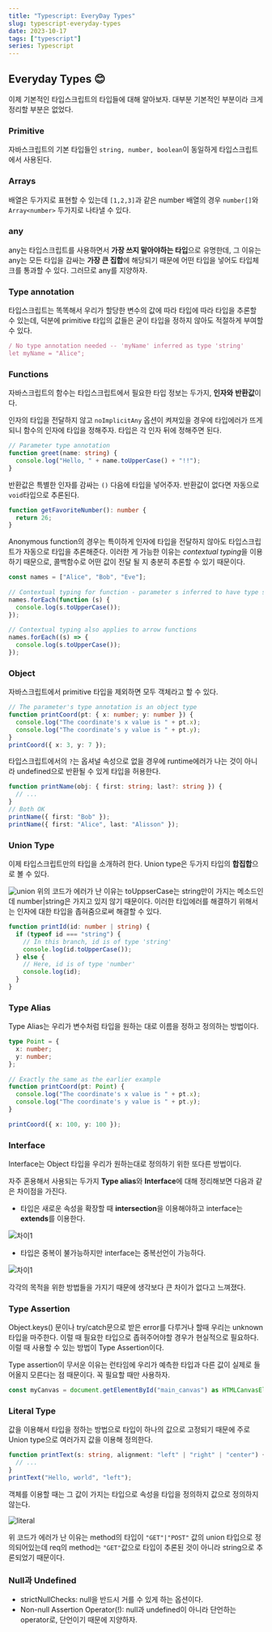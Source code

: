 ```yaml
---
title: "Typescript: EveryDay Types"
slug: typescript-everyday-types
date: 2023-10-17
tags: ["typescript"]
series: Typescript
---
```




## Everyday Types 😊

이제 기본적인 타입스크립트의 타입들에 대해 알아보자. 대부분 기본적인 부분이라 크게 정리할 부분은 없었다.



### Primitive

자바스크립트의 기본 타입들인 `string, number, boolean`이 동일하게 타입스크립트에서 사용된다.



### Arrays

배열은 두가지로 표현할 수 있는데 `[1,2,3]`과 같은 number 배열의 경우 `number[]`와 `Array<number>` 두가지로 나타낼 수 있다.



### any

any는 타입스크립트를 사용하면서 **가장 쓰지 말아야하는 타입**으로 유명한데, 그 이유는 any는 모든 타입을 감싸는 **가장 큰 집합**에 해당되기 때문에 어떤 타입을 넣어도 타입체크를 통과할 수 있다. 그러므로 any를 지양하자. 



### Type annotation

타입스크립트는 똑똑해서 우리가 할당한 변수의 값에 따라 타입에 따라 타입을 추론할 수 있는데, 덕분에 primitive 타입의 값들은 굳이 타입을 정하지 않아도 적절하게 부여할 수 있다.

```typescript
/ No type annotation needed -- 'myName' inferred as type 'string'
let myName = "Alice";
```



### Functions

자바스크립트의 함수는 타입스크립트에서 필요한 타입 정보는 두가지, **인자와** **반환값**이다. 



인자의 타입을 전달하지 않고 `noImplicitAny` 옵션이 켜져있을 경우에 타입에러가 뜨게 되니 함수의 인자에 타입을 정해주자. 타입은 각 인자 뒤에 정해주면 된다.

```typescript
// Parameter type annotation
function greet(name: string) {
  console.log("Hello, " + name.toUpperCase() + "!!");
}
```



반환값은 특별한 인자를 감싸는 `()` 다음에 타입을 넣어주자. 반환값이 없다면 자동으로 `void`타입으로 추론된다.

```typescript
function getFavoriteNumber(): number {
  return 26;
}
```



Anonymous function의 경우는 특이하게 인자에 타입을 전달하지 않아도 타입스크립트가 자동으로 타입을 추론해준다. 이러한 게 가능한 이유는 *contextual typing*을 이용하기 때문으로, 콜백함수로 어떤 값이 전달 될 지 충분히 추론할 수 있기 때문이다.

```typescript
const names = ["Alice", "Bob", "Eve"];
 
// Contextual typing for function - parameter s inferred to have type string
names.forEach(function (s) {
  console.log(s.toUpperCase());
});
 
// Contextual typing also applies to arrow functions
names.forEach((s) => {
  console.log(s.toUpperCase());
});
```



### Object

자바스크립트에서 primitive 타입을 제외하면 모두 객체라고 할 수 있다.

```typescript
// The parameter's type annotation is an object type
function printCoord(pt: { x: number; y: number }) {
  console.log("The coordinate's x value is " + pt.x);
  console.log("The coordinate's y value is " + pt.y);
}
printCoord({ x: 3, y: 7 });
```



타입스크립트에서의 `?`는 옵셔널 속성으로 없을 경우에 runtime에러가 나는 것이 아니라 undefined으로 반환될 수 있게 타입을 허용한다.

``` typescript
function printName(obj: { first: string; last?: string }) {
  // ...
}
// Both OK
printName({ first: "Bob" });
printName({ first: "Alice", last: "Alisson" });
```



### Union Type

이제 타입스크립트만의 타입을 소개하려 한다. Union type은 두가지 타입의 **합집합**으로 볼 수 있다.

![union](union.png)
위의 코드가 에러가 난 이유는 toUppserCase는 string만이 가지는 메소드인데 number|string은 가지고 있지 않기 때문이다. 이러한 타입에러를 해결하기 위해서는 인자에 대한 타입을 좁혀줌으로써 해결할 수 있다.

```typescript
function printId(id: number | string) {
  if (typeof id === "string") {
    // In this branch, id is of type 'string'
    console.log(id.toUpperCase());
  } else {
    // Here, id is of type 'number'
    console.log(id);
  }
}
```



### Type Alias

Type Alias는 우리가 변수처럼 타입을 원하는 대로 이름을 정하고 정의하는 방법이다.

```typescript
type Point = {
  x: number;
  y: number;
};
 
// Exactly the same as the earlier example
function printCoord(pt: Point) {
  console.log("The coordinate's x value is " + pt.x);
  console.log("The coordinate's y value is " + pt.y);
}
 
printCoord({ x: 100, y: 100 });
```



### Interface

Interface는  Object 타입을 우리가 원하는대로 정의하기 위한 또다른 방법이다.



자주 혼용해서 사용되는 두가지  **Type alias**와 **Interface**에 대해 정리해보면 다음과 같은 차이점을 가진다.

- 타입은 새로운 속성을 확장할 때 **intersection**을 이용해야하고 interface는 **extends**를 이용한다.

![차이1](차이1.png)

- 타입은 중복이 불가능하지만 interface는 중복선언이 가능하다.

![차이1](차이2.png)


각각의 목적을 위한 방법들을 가지기 때문에 생각보다 큰 차이가 없다고 느껴졌다.



### Type Assertion

Object.keys() 문이나 try/catch문으로 받은 error를 다루거나 할때 우리는 unknown타입을 마주한다. 이럴 때 필요한 타입으로 좁혀주어야할 경우가 현실적으로 필요하다. 이럴 때 사용할 수 있는 방법이 Type Assertion이다.

Type assertion이 무서운 이유는 런타임에 우리가 예측한 타입과 다른 값이 실제로 들어올지 모른다는 점 때문이다. 꼭 필요할 때만 사용하자.

```typescript
const myCanvas = document.getElementById("main_canvas") as HTMLCanvasElement;
```



### Literal Type

값을 이용해서 타입을 정하는 방법으로 타입이 하나의 값으로 고정되기 때문에 주로 Union type으로 여러가지 값을 이용해 정의한다.

```typescript
function printText(s: string, alignment: "left" | "right" | "center") {
  // ...
}
printText("Hello, world", "left");
```

 

객체를 이용할 때는 그 값이 가지는 타입으로 속성을 타입을 정의하지 값으로 정의하지 않는다.

![literal](literal.png)

위 코드가 에러가 난 이유는 method의 타입이 `"GET"|"POST"` 값의 union 타입으로 정의되어있는데 req의 method는 `"GET"`값으로 타입이 추론된 것이 아니라 string으로 추론되었기 때문이다.



### Null과 Undefined

- strictNullChecks: null을 반드시 거를 수 있게 하는 옵션이다.
- Non-null Assertion Operator(!): null과 undefined이 아니라 단언하는 operator로, 단언이기 때문에 지양하자.
